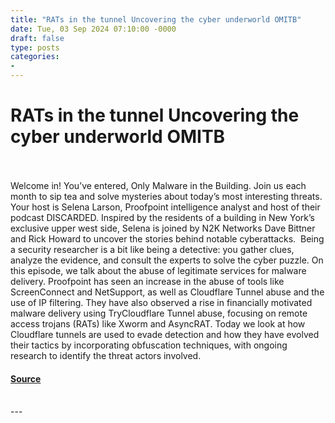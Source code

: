 ```yaml
---
title: "RATs in the tunnel Uncovering the cyber underworld OMITB"
date: Tue, 03 Sep 2024 07:10:00 -0000
draft: false
type: posts
categories: 
- 
---
```

# RATs in the tunnel Uncovering the cyber underworld OMITB

<br/>

<br/>
Welcome in! You’ve entered, Only Malware in the Building. Join us each month to sip tea and solve mysteries about today’s most interesting threats. Your host is Selena Larson, Proofpoint intelligence analyst and host of their podcast DISCARDED. Inspired by the residents of a building in New York’s exclusive upper west side, Selena is joined by N2K Networks Dave Bittner and Rick Howard to uncover the stories behind notable cyberattacks.  Being a security researcher is a bit like being a detective: you gather clues, analyze the evidence, and consult the experts to solve the cyber puzzle. On this episode, we talk about the abuse of legitimate services for malware delivery. Proofpoint has seen an increase in the abuse of tools like ScreenConnect and NetSupport, as well as Cloudflare Tunnel abuse and the use of IP filtering. They have also observed a rise in financially motivated malware delivery using TryCloudflare Tunnel abuse, focusing on remote access trojans (RATs) like Xworm and AsyncRAT. Today we look at how Cloudflare tunnels are used to evade detection and how they have evolved their tactics by incorporating obfuscation techniques, with ongoing research to identify the threat actors involved.

#### [Source](https://thecyberwire.com/podcasts/only-malware-in-the-building/4/notes)

<br/>
---
